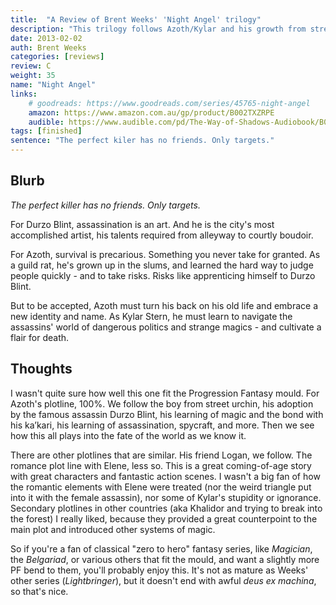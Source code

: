 ```yaml
---
title:  "A Review of Brent Weeks' 'Night Angel' trilogy"
description: "This trilogy follows Azoth/Kylar and his growth from street rat to deadly assassin."
date: 2013-02-02
auth: Brent Weeks
categories: [reviews]
review: C
weight: 35
name: "Night Angel"
links:
    # goodreads: https://www.goodreads.com/series/45765-night-angel
    amazon: https://www.amazon.com.au/gp/product/B002TXZRPE
    audible: https://www.audible.com/pd/The-Way-of-Shadows-Audiobook/B002V0QKG0
tags: [finished]
sentence: "The perfect kiler has no friends. Only targets."
---
```



## Blurb

*The perfect killer has no friends. Only targets.*

For Durzo Blint, assassination is an art. And he is the city's most accomplished artist, his talents required from alleyway to courtly boudoir.

For Azoth, survival is precarious. Something you never take for granted. As a guild rat, he's grown up in the slums, and learned the hard way to judge people quickly - and to take risks. Risks like apprenticing himself to Durzo Blint.

But to be accepted, Azoth must turn his back on his old life and embrace a new identity and name. As Kylar Stern, he must learn to navigate the assassins' world of dangerous politics and strange magics - and cultivate a flair for death.


## Thoughts

I wasn't quite sure how well this one fit the Progression Fantasy mould. For Azoth's plotline, 100%. We follow the boy from street urchin, his adoption by the famous assassin Durzo Blint, his learning of magic and the bond with his ka’kari, his learning of assassination, spycraft, and more. Then we see how this all plays into the fate of the world as we know it.

There are other plotlines that are similar. His friend Logan, we follow. The romance plot line with Elene, less so. This is a great coming-of-age story with great characters and fantastic action scenes. I wasn't a big fan of how the romantic elements with Elene were treated (nor the weird triangle put into it with the female assassin), nor some of Kylar's stupidity or ignorance. Secondary plotlines in other countries (aka Khalidor and trying to break into the forest) I really liked, because they provided a great counterpoint to the main plot and introduced other systems of magic.

So if you're a fan of classical "zero to hero" fantasy series, like *Magician*, the *Belgariad*, or various others that fit the mould, and want a slightly more PF bend to them, you'll probably enjoy this. It's not as mature as Weeks' other series (*Lightbringer*), but it doesn't end with awful *deus ex machina*, so that's nice.

